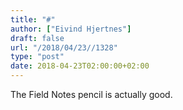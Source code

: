 ```yaml
---
title: "#"
author: ["Eivind Hjertnes"]
draft: false
url: "/2018/04/23//1328"
type: "post"
date: 2018-04-23T02:00:00+02:00
---
```


The Field Notes pencil is actually good.
